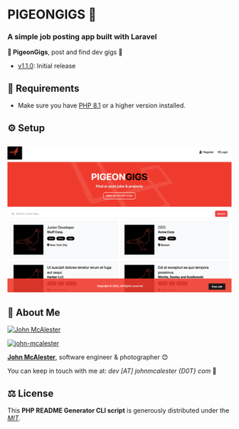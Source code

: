 # PIGEONGIGS 🚀

### A simple job posting app built with Laravel

**📄 PigeonGigs**, post and find dev gigs 🚀

- [v1.1.0](https://github.com/johnmcalester/pigeongigs/releases/tag/v0.1.0): Initial release

## 📙 Requirements

* Make sure you have [PHP 8.1](https://www.php.net/releases/8_1_1.php) or a higher version installed.


## ⚙️ Setup

## 
![PigeonGigs UI](/public/images/screen.png)


## 🤠 About Me

[![John McAlester](https://s.gravatar.com/avatar/7c3e4768e237a7ffc1a333c8f0366c7d?s=200)](https://www.johnmcalester.com "John McAlester photography website")

[![john-mcalester][github-image]](https://github.com/johnmcalester)

**[John McAlester](https://www.johnmcalester.com)**, software engineer &amp; photographer 😊


You can keep in touch with me at: *dev [AT] johnmcalester {D0T} com* 📮


## ⚖️ License

This **PHP README Generator CLI script** is generously distributed under the *[MIT](https://opensource.org/licenses/MIT)*.


<!-- GitHub's Markdown reference links -->
[twitter-image]: https://img.shields.io/badge/Twitter-1DA1F2?style=for-the-badge&logo=twitter&logoColor=white
[github-image]: https://img.shields.io/badge/GitHub-100000?style=for-the-badge&logo=github&logoColor=white